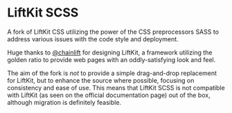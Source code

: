# LiftKit SCSS

A fork of LiftKit CSS utilizing the power of the CSS preprocessors SASS to
address various issues with the code style and deployment.

Huge thanks to [@chainlift](https://www.github.com/chainlift) for designing
LiftKit, a framework utilizing the golden ratio to provide web pages with an
oddly-satisfying look and feel.

The aim of the fork is *not* to provide a simple drag-and-drop replacement for
LiftKit, but to enhance the source where possible, focusing on consistency and
ease of use. This means that LiftKit SCSS is not compatible with LiftKit
(as seen on the official documentation page) out of the box, although migration
is definitely feasible.

